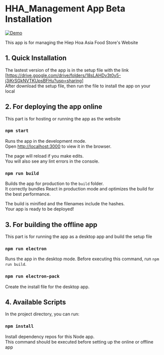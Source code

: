 # HHA_Management App Beta Installation

[![Demo](http://img.youtube.com/vi/YVj4EKQuQOw/4.jpg)](http://www.youtube.com/watch?v=YVj4EKQuQOw "Demo")

This app is for managing the Hiep Hoa Asia Food Store's Website

## 1. Quick Installation

The lastest version of the app is in the setup file with the link [https://drive.google.com/drive/folders/18sLAHDv3t0y5-j3iKrSGkNVTKUpsBFHu?usp=sharing] <br/>
After download the setup file, then run the file to install the app on your local

## 2. For deploying the app online

This part is for hosting or running the app as the website

### `npm start`

Runs the app in the development mode.<br />
Open [http://localhost:3000](http://localhost:3000) to view it in the browser.

The page will reload if you make edits.<br />
You will also see any lint errors in the console.

### `npm run build`

Builds the app for production to the `build` folder.<br />
It correctly bundles React in production mode and optimizes the build for the best performance.

The build is minified and the filenames include the hashes.<br />
Your app is ready to be deployed!

## 3. For building the offline app 

This part is for running the app as a desktop app and build the setup file

### `npm run electron`

Runs the app in the desktop mode. Before executing this command, run `npm run build`.

### `npm run electron-pack`

Create the install file for the desktop app.

## 4. Available Scripts

In the project directory, you can run:

### `npm install`

Install dependency repos for this Node app. <br/>
This command should be executed before setting up the online or offline app 

